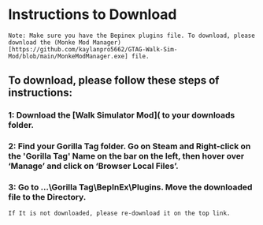 # Instructions to Download
~~~
Note: Make sure you have the Bepinex plugins file. To download, please download the (Monke Mod Manager)[https://github.com/kaylanpro5662/GTAG-Walk-Sim-Mod/blob/main/MonkeModManager.exe] file.
~~~
## To download, please follow these steps of instructions:
### 1: Download the [Walk Simulator Mod]( to your downloads folder.
### 2: Find your Gorilla Tag folder. Go on Steam and Right-click on the 'Gorilla Tag' Name on the bar on the left, then hover over ‘Manage’ and click on ‘Browser Local Files’.
### 3: Go to …\Gorilla Tag\BepInEx\Plugins. Move the downloaded file to the Directory. 
~~~~~
If It is not downloaded, please re-download it on the top link.
~~~~~


